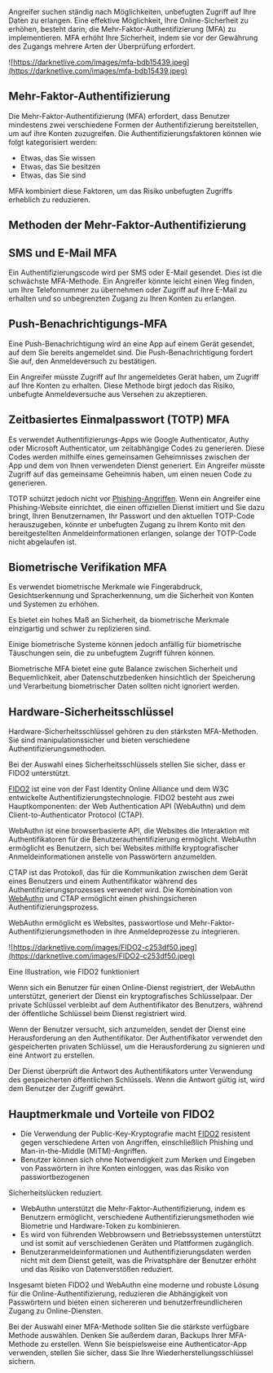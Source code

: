 
Angreifer suchen ständig nach Möglichkeiten, unbefugten Zugriff auf Ihre Daten zu erlangen. Eine effektive Möglichkeit, Ihre Online-Sicherheit zu erhöhen, besteht darin, die Mehr-Faktor-Authentifizierung (MFA) zu implementieren. MFA erhöht Ihre Sicherheit, indem sie vor der Gewährung des Zugangs mehrere Arten der Überprüfung erfordert.

![https://darknetlive.com/images/mfa-bdb15439.jpeg](https://darknetlive.com/images/mfa-bdb15439.jpeg)

## Mehr-Faktor-Authentifizierung

Die Mehr-Faktor-Authentifizierung (MFA) erfordert, dass Benutzer mindestens zwei verschiedene Formen der Authentifizierung bereitstellen, um auf ihre Konten zuzugreifen. Die Authentifizierungsfaktoren können wie folgt kategorisiert werden:

- Etwas, das Sie wissen
- Etwas, das Sie besitzen
- Etwas, das Sie sind

MFA kombiniert diese Faktoren, um das Risiko unbefugten Zugriffs erheblich zu reduzieren.

## Methoden der Mehr-Faktor-Authentifizierung

## SMS und E-Mail MFA

Ein Authentifizierungscode wird per SMS oder E-Mail gesendet. Dies ist die schwächste MFA-Methode. Ein Angreifer könnte leicht einen Weg finden, um Ihre Telefonnummer zu übernehmen oder Zugriff auf Ihre E-Mail zu erhalten und so unbegrenzten Zugang zu Ihren Konten zu erlangen.

## Push-Benachrichtigungs-MFA

Eine Push-Benachrichtigung wird an eine App auf einem Gerät gesendet, auf dem Sie bereits angemeldet sind. Die Push-Benachrichtigung fordert Sie auf, den Anmeldeversuch zu bestätigen.

Ein Angreifer müsste Zugriff auf Ihr angemeldetes Gerät haben, um Zugriff auf Ihre Konten zu erhalten. Diese Methode birgt jedoch das Risiko, unbefugte Anmeldeversuche aus Versehen zu akzeptieren.

## Zeitbasiertes Einmalpasswort (TOTP) MFA

Es verwendet Authentifizierungs-Apps wie Google Authenticator, Authy oder Microsoft Authenticator, um zeitabhängige Codes zu generieren. Diese Codes werden mithilfe eines gemeinsamen Geheimnisses zwischen der App und dem von Ihnen verwendeten Dienst generiert. Ein Angreifer müsste Zugriff auf das gemeinsame Geheimnis haben, um einen neuen Code zu generieren.

TOTP schützt jedoch nicht vor [Phishing-Angriffen](https://darknetlive.com/tags/Phishing). Wenn ein Angreifer eine Phishing-Website einrichtet, die einen offiziellen Dienst imitiert und Sie dazu bringt, Ihren Benutzernamen, Ihr Passwort und den aktuellen TOTP-Code herauszugeben, könnte er unbefugten Zugang zu Ihrem Konto mit den bereitgestellten Anmeldeinformationen erlangen, solange der TOTP-Code nicht abgelaufen ist.

## Biometrische Verifikation MFA

Es verwendet biometrische Merkmale wie Fingerabdruck, Gesichtserkennung und Spracherkennung, um die Sicherheit von Konten und Systemen zu erhöhen.

Es bietet ein hohes Maß an Sicherheit, da biometrische Merkmale einzigartig und schwer zu replizieren sind.

Einige biometrische Systeme können jedoch anfällig für biometrische Täuschungen sein, die zu unbefugtem Zugriff führen können.

Biometrische MFA bietet eine gute Balance zwischen Sicherheit und Bequemlichkeit, aber Datenschutzbedenken hinsichtlich der Speicherung und Verarbeitung biometrischer Daten sollten nicht ignoriert werden.

## Hardware-Sicherheitsschlüssel

Hardware-Sicherheitsschlüssel gehören zu den stärksten MFA-Methoden. Sie sind manipulationssicher und bieten verschiedene Authentifizierungsmethoden.

Bei der Auswahl eines Sicherheitsschlüssels stellen Sie sicher, dass er FIDO2 unterstützt.

[FIDO2](https://fidoalliance.org/fido2/) ist eine von der Fast Identity Online Alliance und dem W3C entwickelte Authentifizierungstechnologie. FIDO2 besteht aus zwei Hauptkomponenten: der Web Authentication API (WebAuthn) und dem Client-to-Authenticator Protocol (CTAP).

WebAuthn ist eine browserbasierte API, die Websites die Interaktion mit Authentifikatoren für die Benutzerauthentifizierung ermöglicht. WebAuthn ermöglicht es Benutzern, sich bei Websites mithilfe kryptografischer Anmeldeinformationen anstelle von Passwörtern anzumelden.

CTAP ist das Protokoll, das für die Kommunikation zwischen dem Gerät eines Benutzers und einem Authentifikator während des Authentifizierungsprozesses verwendet wird. Die Kombination von [WebAuthn](https://webauthn.guide/) und CTAP ermöglicht einen phishingsicheren Authentifizierungsprozess.

WebAuthn ermöglicht es Websites, passwortlose und Mehr-Faktor-Authentifizierungsmethoden in ihre Anmeldeprozesse zu integrieren.

![https://darknetlive.com/images/FIDO2-c253df50.jpeg](https://darknetlive.com/images/FIDO2-c253df50.jpeg)

Eine Illustration, wie FIDO2 funktioniert

Wenn sich ein Benutzer für einen Online-Dienst registriert, der WebAuthn unterstützt, generiert der Dienst ein kryptografisches Schlüsselpaar. Der private Schlüssel verbleibt auf dem Authentifikator des Benutzers, während der öffentliche Schlüssel beim Dienst registriert wird.

Wenn der Benutzer versucht, sich anzumelden, sendet der Dienst eine Herausforderung an den Authentifikator. Der Authentifikator verwendet den gespeicherten privaten Schlüssel, um die Herausforderung zu signieren und eine Antwort zu erstellen.

Der Dienst überprüft die Antwort des Authentifikators unter Verwendung des gespeicherten öffentlichen Schlüssels. Wenn die Antwort gültig ist, wird dem Benutzer der Zugriff gewährt.

## Hauptmerkmale und Vorteile von FIDO2

- Die Verwendung der Public-Key-Kryptografie macht [FIDO2](https://fidoalliance.org/fido2/) resistent gegen verschiedene Arten von Angriffen, einschließlich Phishing und Man-in-the-Middle (MiTM)-Angriffen.
- Benutzer können sich ohne Notwendigkeit zum Merken und Eingeben von Passwörtern in ihre Konten einloggen, was das Risiko von passwortbezogenen

Sicherheitslücken reduziert.

- WebAuthn unterstützt die Mehr-Faktor-Authentifizierung, indem es Benutzern ermöglicht, verschiedene Authentifizierungsmethoden wie Biometrie und Hardware-Token zu kombinieren.
- Es wird von führenden Webbrowsern und Betriebssystemen unterstützt und ist somit auf verschiedenen Geräten und Plattformen zugänglich.
- Benutzeranmeldeinformationen und Authentifizierungsdaten werden nicht mit dem Dienst geteilt, was die Privatsphäre der Benutzer erhöht und das Risiko von Datenverstößen reduziert.

Insgesamt bieten FIDO2 und WebAuthn eine moderne und robuste Lösung für die Online-Authentifizierung, reduzieren die Abhängigkeit von Passwörtern und bieten einen sichereren und benutzerfreundlicheren Zugang zu Online-Diensten.

Bei der Auswahl einer MFA-Methode sollten Sie die stärkste verfügbare Methode auswählen. Denken Sie außerdem daran, Backups Ihrer MFA-Methode zu erstellen. Wenn Sie beispielsweise eine Authenticator-App verwenden, stellen Sie sicher, dass Sie Ihre Wiederherstellungsschlüssel sichern.